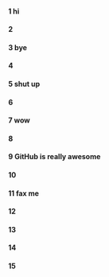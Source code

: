 #### 1 hi
#### 2
#### 3 bye
#### 4
#### 5 shut up
#### 6
#### 7 wow
#### 8
#### 9 GitHub is really awesome
#### 10
#### 11 fax me 
#### 12
#### 13
#### 14
#### 15